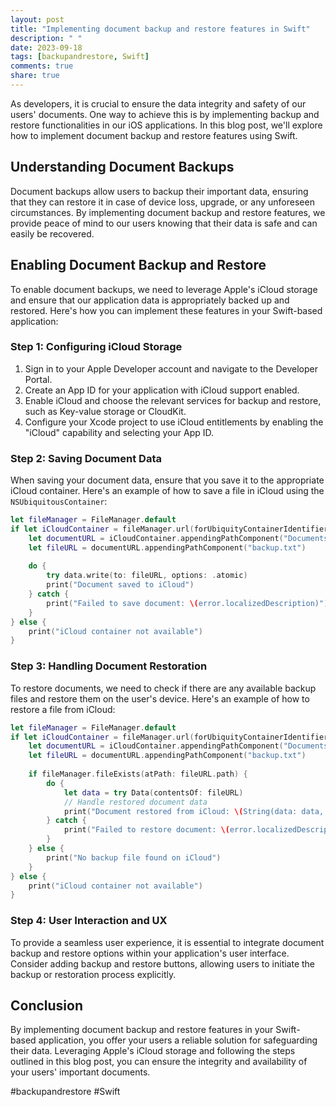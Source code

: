 ```yaml
---
layout: post
title: "Implementing document backup and restore features in Swift"
description: " "
date: 2023-09-18
tags: [backupandrestore, Swift]
comments: true
share: true
---
```


As developers, it is crucial to ensure the data integrity and safety of our users' documents. One way to achieve this is by implementing backup and restore functionalities in our iOS applications. In this blog post, we'll explore how to implement document backup and restore features using Swift.

## Understanding Document Backups

Document backups allow users to backup their important data, ensuring that they can restore it in case of device loss, upgrade, or any unforeseen circumstances. By implementing document backup and restore features, we provide peace of mind to our users knowing that their data is safe and can easily be recovered.

## Enabling Document Backup and Restore

To enable document backups, we need to leverage Apple's iCloud storage and ensure that our application data is appropriately backed up and restored. Here's how you can implement these features in your Swift-based application:

### Step 1: Configuring iCloud Storage

1. Sign in to your Apple Developer account and navigate to the Developer Portal.
2. Create an App ID for your application with iCloud support enabled.
3. Enable iCloud and choose the relevant services for backup and restore, such as Key-value storage or CloudKit.
4. Configure your Xcode project to use iCloud entitlements by enabling the "iCloud" capability and selecting your App ID.

### Step 2: Saving Document Data

When saving your document data, ensure that you save it to the appropriate iCloud container. Here's an example of how to save a file in iCloud using the `NSUbiquitousContainer`:

```swift
let fileManager = FileManager.default
if let iCloudContainer = fileManager.url(forUbiquityContainerIdentifier: nil) {
    let documentURL = iCloudContainer.appendingPathComponent("Documents")
    let fileURL = documentURL.appendingPathComponent("backup.txt")
    
    do {
        try data.write(to: fileURL, options: .atomic)
        print("Document saved to iCloud")
    } catch {
        print("Failed to save document: \(error.localizedDescription)")
    }
} else {
    print("iCloud container not available")
}
```

### Step 3: Handling Document Restoration

To restore documents, we need to check if there are any available backup files and restore them on the user's device. Here's an example of how to restore a file from iCloud:

```swift
let fileManager = FileManager.default
if let iCloudContainer = fileManager.url(forUbiquityContainerIdentifier: nil) {
    let documentURL = iCloudContainer.appendingPathComponent("Documents")
    let fileURL = documentURL.appendingPathComponent("backup.txt")
    
    if fileManager.fileExists(atPath: fileURL.path) {
        do {
            let data = try Data(contentsOf: fileURL)
            // Handle restored document data
            print("Document restored from iCloud: \(String(data: data, encoding: .utf8) ?? "")")
        } catch {
            print("Failed to restore document: \(error.localizedDescription)")
        }
    } else {
        print("No backup file found on iCloud")
    }
} else {
    print("iCloud container not available")
}
```

### Step 4: User Interaction and UX

To provide a seamless user experience, it is essential to integrate document backup and restore options within your application's user interface. Consider adding backup and restore buttons, allowing users to initiate the backup or restoration process explicitly.

## Conclusion

By implementing document backup and restore features in your Swift-based application, you offer your users a reliable solution for safeguarding their data. Leveraging Apple's iCloud storage and following the steps outlined in this blog post, you can ensure the integrity and availability of your users' important documents.

#backupandrestore #Swift